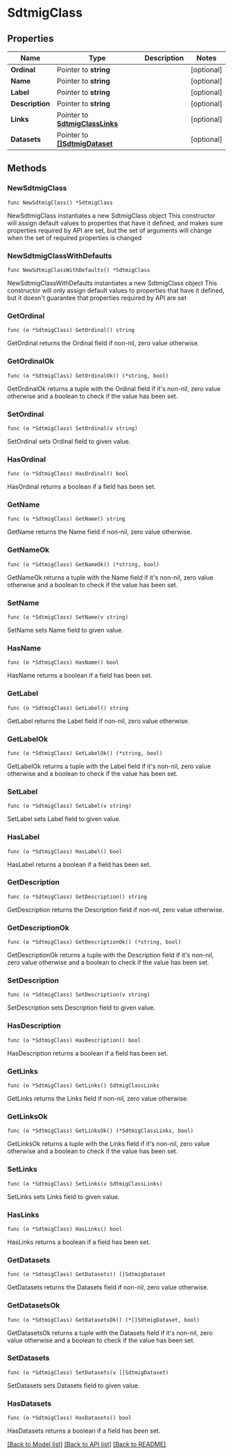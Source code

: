 # SdtmigClass

## Properties

Name | Type | Description | Notes
------------ | ------------- | ------------- | -------------
**Ordinal** | Pointer to **string** |  | [optional] 
**Name** | Pointer to **string** |  | [optional] 
**Label** | Pointer to **string** |  | [optional] 
**Description** | Pointer to **string** |  | [optional] 
**Links** | Pointer to [**SdtmigClassLinks**](SdtmigClassLinks.md) |  | [optional] 
**Datasets** | Pointer to [**[]SdtmigDataset**](SdtmigDataset.md) |  | [optional] 

## Methods

### NewSdtmigClass

`func NewSdtmigClass() *SdtmigClass`

NewSdtmigClass instantiates a new SdtmigClass object
This constructor will assign default values to properties that have it defined,
and makes sure properties required by API are set, but the set of arguments
will change when the set of required properties is changed

### NewSdtmigClassWithDefaults

`func NewSdtmigClassWithDefaults() *SdtmigClass`

NewSdtmigClassWithDefaults instantiates a new SdtmigClass object
This constructor will only assign default values to properties that have it defined,
but it doesn't guarantee that properties required by API are set

### GetOrdinal

`func (o *SdtmigClass) GetOrdinal() string`

GetOrdinal returns the Ordinal field if non-nil, zero value otherwise.

### GetOrdinalOk

`func (o *SdtmigClass) GetOrdinalOk() (*string, bool)`

GetOrdinalOk returns a tuple with the Ordinal field if it's non-nil, zero value otherwise
and a boolean to check if the value has been set.

### SetOrdinal

`func (o *SdtmigClass) SetOrdinal(v string)`

SetOrdinal sets Ordinal field to given value.

### HasOrdinal

`func (o *SdtmigClass) HasOrdinal() bool`

HasOrdinal returns a boolean if a field has been set.

### GetName

`func (o *SdtmigClass) GetName() string`

GetName returns the Name field if non-nil, zero value otherwise.

### GetNameOk

`func (o *SdtmigClass) GetNameOk() (*string, bool)`

GetNameOk returns a tuple with the Name field if it's non-nil, zero value otherwise
and a boolean to check if the value has been set.

### SetName

`func (o *SdtmigClass) SetName(v string)`

SetName sets Name field to given value.

### HasName

`func (o *SdtmigClass) HasName() bool`

HasName returns a boolean if a field has been set.

### GetLabel

`func (o *SdtmigClass) GetLabel() string`

GetLabel returns the Label field if non-nil, zero value otherwise.

### GetLabelOk

`func (o *SdtmigClass) GetLabelOk() (*string, bool)`

GetLabelOk returns a tuple with the Label field if it's non-nil, zero value otherwise
and a boolean to check if the value has been set.

### SetLabel

`func (o *SdtmigClass) SetLabel(v string)`

SetLabel sets Label field to given value.

### HasLabel

`func (o *SdtmigClass) HasLabel() bool`

HasLabel returns a boolean if a field has been set.

### GetDescription

`func (o *SdtmigClass) GetDescription() string`

GetDescription returns the Description field if non-nil, zero value otherwise.

### GetDescriptionOk

`func (o *SdtmigClass) GetDescriptionOk() (*string, bool)`

GetDescriptionOk returns a tuple with the Description field if it's non-nil, zero value otherwise
and a boolean to check if the value has been set.

### SetDescription

`func (o *SdtmigClass) SetDescription(v string)`

SetDescription sets Description field to given value.

### HasDescription

`func (o *SdtmigClass) HasDescription() bool`

HasDescription returns a boolean if a field has been set.

### GetLinks

`func (o *SdtmigClass) GetLinks() SdtmigClassLinks`

GetLinks returns the Links field if non-nil, zero value otherwise.

### GetLinksOk

`func (o *SdtmigClass) GetLinksOk() (*SdtmigClassLinks, bool)`

GetLinksOk returns a tuple with the Links field if it's non-nil, zero value otherwise
and a boolean to check if the value has been set.

### SetLinks

`func (o *SdtmigClass) SetLinks(v SdtmigClassLinks)`

SetLinks sets Links field to given value.

### HasLinks

`func (o *SdtmigClass) HasLinks() bool`

HasLinks returns a boolean if a field has been set.

### GetDatasets

`func (o *SdtmigClass) GetDatasets() []SdtmigDataset`

GetDatasets returns the Datasets field if non-nil, zero value otherwise.

### GetDatasetsOk

`func (o *SdtmigClass) GetDatasetsOk() (*[]SdtmigDataset, bool)`

GetDatasetsOk returns a tuple with the Datasets field if it's non-nil, zero value otherwise
and a boolean to check if the value has been set.

### SetDatasets

`func (o *SdtmigClass) SetDatasets(v []SdtmigDataset)`

SetDatasets sets Datasets field to given value.

### HasDatasets

`func (o *SdtmigClass) HasDatasets() bool`

HasDatasets returns a boolean if a field has been set.


[[Back to Model list]](../README.md#documentation-for-models) [[Back to API list]](../README.md#documentation-for-api-endpoints) [[Back to README]](../README.md)


